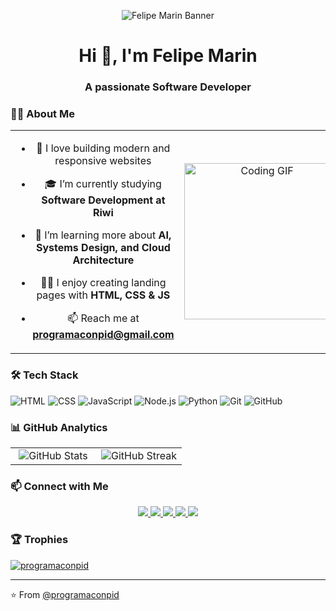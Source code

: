 <!-- Banner de bienvenida -->
<p align="center">
  <img src="URL_DE_TU_BANNER_AQUI" alt="Felipe Marin Banner"/>
</p>

<!-- Título de presentación -->
<h1 align="center">Hi 👋, I'm Felipe Marin</h1>
<h3 align="center">A passionate Software Developer</h3>

<!-- Sección de descripción personal -->
### 🧑‍💻 About Me

<table width="100%">
  <tr>
    <td width="50%" align="center">

- 💬 I love building modern and responsive websites  
- 🎓 I’m currently studying **Software Development at Riwi**  
- 🌱 I’m learning more about **AI, Systems Design, and Cloud Architecture**  
- 👨‍💻 I enjoy creating landing pages with **HTML, CSS & JS**  
- 📫 Reach me at **programaconpid@gmail.com**

    </td>
    <td width="50%" align="center">
      <img src="https://media.giphy.com/media/CrFLL3CnRpw5ddlBMm/giphy.gif" width="250px" alt="Coding GIF">
    </td>
  </tr>
</table>

<!-- Sección de tech stack -->
### 🛠 Tech Stack

![HTML](https://img.shields.io/badge/-HTML-E34F26?style=flat&logo=html5&logoColor=white)
![CSS](https://img.shields.io/badge/-CSS-1572B6?style=flat&logo=css3)
![JavaScript](https://img.shields.io/badge/-JavaScript-F7DF1E?style=flat&logo=javascript&logoColor=black)
![Node.js](https://img.shields.io/badge/-Node.js-339933?style=flat&logo=node.js&logoColor=white)
![Python](https://img.shields.io/badge/-Python-3776AB?style=flat&logo=python&logoColor=white)
![Git](https://img.shields.io/badge/-Git-F05032?style=flat&logo=git&logoColor=white)
![GitHub](https://img.shields.io/badge/-GitHub-181717?style=flat&logo=github)

<!-- Sección de estadísticas de GitHub -->
### 📊 GitHub Analytics

<table width="100%">
  <tr>
    <td width="50%" align="center">
      <img src="https://github-readme-stats.vercel.app/api?username=programaconpid&show_icons=true&theme=default" alt="GitHub Stats" />
    </td>
    <td width="50%" align="center">
      <img src="https://github-readme-streak-stats.herokuapp.com/?user=programaconpid&theme=default" alt="GitHub Streak" />
    </td>
  </tr>
</table>

<!-- Sección de contacto/redes sociales -->
### 📫 Connect with Me

<p align="center">
  <a href="https://twitter.com/TU_USUARIO" target="_blank">
    <img src="https://img.shields.io/badge/Twitter-1DA1F2?style=for-the-badge&logo=twitter&logoColor=white" />
  </a>
  <a href="https://linkedin.com/in/TU_USUARIO" target="_blank">
    <img src="https://img.shields.io/badge/LinkedIn-0077B5?style=for-the-badge&logo=linkedin&logoColor=white" />
  </a>
  <a href="https://instagram.com/TU_USUARIO" target="_blank">
    <img src="https://img.shields.io/badge/Instagram-E4405F?style=for-the-badge&logo=instagram&logoColor=white" />
  </a>
  <a href="https://facebook.com/TU_USUARIO" target="_blank">
    <img src="https://img.shields.io/badge/Facebook-1877F2?style=for-the-badge&logo=facebook&logoColor=white" />
  </a>
  <a href="https://TU_PORTAFOLIO.com" target="_blank">
    <img src="https://img.shields.io/badge/Portfolio-000000?style=for-the-badge&logo=About.me&logoColor=white" />
  </a>
</p>

### 🏆 Trophies

<p align="left"> <a href="https://github.com/ryo-ma/github-profile-trophy"><img src="https://github-profile-trophy.vercel.app/?username=programaconpid" alt="programaconpid" /></a> </p>

<!-- Footer -->
---
⭐️ From [@programaconpid](https://github.com/programaconpid)
